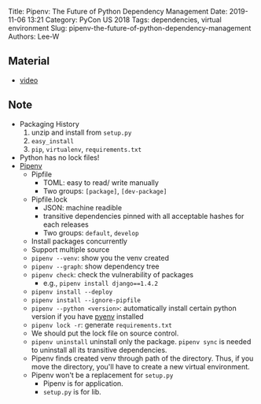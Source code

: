 Title: Pipenv: The Future of Python Dependency Management
Date: 2019-11-06 13:21
Category: PyCon US 2018
Tags: dependencies, virtual environment
Slug: pipenv-the-future-of-python-dependency-management
Authors: Lee-W

## Material
* [video](https://www.youtube.com/watch?v=GBQAKldqgZs)

## Note
* Packaging History
    1. unzip and install from `setup.py`
    2. `easy_install`
    3. `pip`, `virtualenv`, `requirements.txt`
* Python has no lock files!
* [Pipenv](https://pipenv-fork.readthedocs.io/en/latest/)
    * Pipfile
        * TOML: easy to read/ write manually
        * Two groups: `[package]`, `[dev-package]`
    * Pipfile.lock
        * JSON: machine readible
        * transitive dependencies pinned with all acceptable hashes for each releases
        * Two groups: `default`, `develop`
    * Install packages concurrently
    * Support multiple source
    * `pipenv --venv`: show you the venv created
    * `pipenv --graph`: show dependency tree
    * `pipenv check`: check the vulnerability of packages
        * e.g., `pipenv install django==1.4.2`
    * `pipenv install --deploy`
    * `pipenv install --ignore-pipfile`
    * `pipenv --python <version>`: automatically install certain python version if you have [pyenv](https://github.com/pyenv/pyenv) installed
    * `pipenv lock -r`: generate `requirements.txt`
    * We should put the lock file on source control.
    * `pipenv uninstall` uninstall only the package. `pipenv sync` is needed to uninstall all its transitive dependencies.
    * Pipenv finds created venv through path of the directory. Thus, if you move the directory, you'll have to create a new virtual environment.
    * Pipenv won't be a replacement for `setup.py`
        * Pipenv is for application.
        * `setup.py` is for lib.
